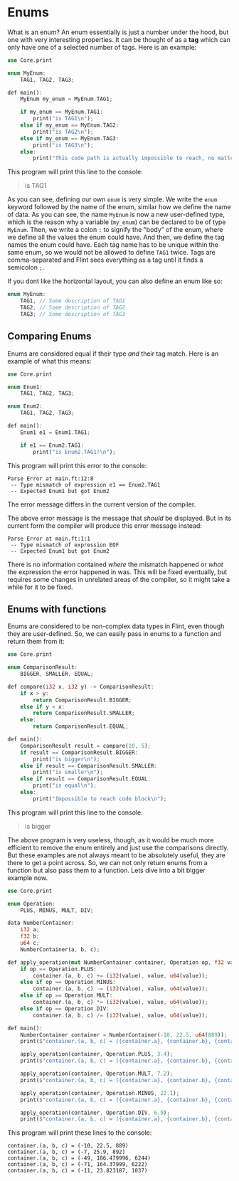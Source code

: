 # Enums

What is an enum? An enum essentially is just a number under the hood, but one with very interesting properties. It can be thought of as a **tag** which can only have one of a selected number of tags. Here is an example:

```rs
use Core.print

enum MyEnum:
    TAG1, TAG2, TAG3;

def main():
    MyEnum my_enum = MyEnum.TAG1;

    if my_enum == MyEnum.TAG1:
        print("is TAG1\n");
    else if my_enum == MyEnum.TAG2:
        print("is TAG2\n");
    else if my_enum == MyEnum.TAG3:
        print("is TAG3\n");
    else:
        print("This code path is actually impossible to reach, no matter which value 'my_enum' has!\n");
```

This program will print this line to the console:

> is TAG1

As you can see, defining our own `enum` is very simple. We write the `enum` keyword followed by the name of the enum, similar how we define the name of data. As you can see, the name `MyEnum` is now a new user-defined type, which is the reason why a variable (`my_enum`) can be declared to be of type `MyEnum`. Then, we write a colon `:` to signify the "body" of the enum, where we define all the values the enum could have. And then, we define the tag names the enum could have. Each tag name has to be unique within the same enum, so we would not be allowed to define `TAG1` twice. Tags are comma-separated and Flint sees everything as a tag until it finds a semicolon `;`.

If you dont like the horizontal layout, you can also define an enum like so:

```rs
enum MyEnum:
    TAG1, // Some description of TAG1
    TAG2, // Some description of TAG2
    TAG3; // Some description of TAG3
```

## Comparing Enums

Enums are considered equal if their type *and* their tag match. Here is an example of what this means:

```rs
use Core.print

enum Enum1:
    TAG1, TAG2, TAG3;

enum Enum2:
    TAG1, TAG2, TAG3;

def main():
    Enum1 e1 = Enum1.TAG1;

    if e1 == Enum2.TAG1:
        print("is Enum2.TAG1!\n");
```

This program will print this error to the console:

```
Parse Error at main.ft:12:8
 -- Type mismatch of expression e1 == Enum2.TAG1
 -- Expected Enum1 but got Enum2
```

<div class="warning">

The error message differs in the current version of the compiler.

The above error message is the message that *should* be displayed. But in its current form the compiler will produce this error message instead:

```
Parse Error at main.ft:1:1
 -- Type mismatch of expression EOF
 -- Expected Enum1 but got Enum2
```

There is no information contained *where* the mismatch happened or *what* the expression the error happened in was. This will be fixed eventually, but requires some changes in unrelated areas of the compiler, so it might take a while for it to be fixed.

</div>

## Enums with functions

Enums are considered to be non-complex data types in Flint, even though they are user-defined. So, we can easily pass in enums to a function and return them from it:

```rs
use Core.print

enum ComparisonResult:
    BIGGER, SMALLER, EQUAL;

def compare(i32 x, i32 y) -> ComparisonResult:
    if x > y:
        return ComparisonResult.BIGGER;
    else if y < x:
        return ComparisonResult.SMALLER;
    else:
        return ComparisonResult.EQUAL;

def main():
    ComparisonResult result = compare(10, 5);
    if result == ComparisonResult.BIGGER:
        print("is bigger\n");
    else if result == ComparisonResult.SMALLER:
        print("is smaller\n");
    else if result == ComparisonResult.EQUAL:
        print("is equal\n");
    else:
        print("Impossible to reach code block\n");
```

This program will print this line to the console:

> is bigger

The above program is very useless, though, as it would be much more efficient to remove the enum entirely and just use the comparisons directly. But these examples are not always meant to be absolutely useful, they are there to get a point across. So, we can not only return enums from a function but also pass them to a function. Lets dive into a bit bigger example now.

```rs
use Core.print

enum Operation:
    PLUS, MINUS, MULT, DIV;

data NumberContainer:
    i32 a;
    f32 b;
    u64 c;
    NumberContainer(a, b, c);

def apply_operation(mut NumberContainer container, Operation op, f32 value):
    if op == Operation.PLUS:
        container.(a, b, c) += (i32(value), value, u64(value));
    else if op == Operation.MINUS:
        container.(a, b, c) -= (i32(value), value, u64(value));
    else if op == Operation.MULT:
        container.(a, b, c) *= (i32(value), value, u64(value));
    else if op == Operation.DIV:
        container.(a, b, c) /= (i32(value), value, u64(value));

def main():
    NumberContainer container = NumberContainer(-10, 22.5, u64(889));
    print($"container.(a, b, c) = ({container.a}, {container.b}, {container.c})\n");

    apply_operation(container, Operation.PLUS, 3.4);
    print($"container.(a, b, c) = ({container.a}, {container.b}, {container.c})\n");

    apply_operation(container, Operation.MULT, 7.2);
    print($"container.(a, b, c) = ({container.a}, {container.b}, {container.c})\n");

    apply_operation(container, Operation.MINUS, 22.1);
    print($"container.(a, b, c) = ({container.a}, {container.b}, {container.c})\n");

    apply_operation(container, Operation.DIV, 6.9);
    print($"container.(a, b, c) = ({container.a}, {container.b}, {container.c})\n");
```

This program will print these lines to the console:

```
container.(a, b, c) = (-10, 22.5, 889)
container.(a, b, c) = (-7, 25.9, 892)
container.(a, b, c) = (-49, 186.479996, 6244)
container.(a, b, c) = (-71, 164.37999, 6222)
container.(a, b, c) = (-11, 23.823187, 1037)
```
